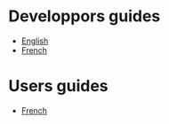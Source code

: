 # Developpors guides

- [English](en/)
- [French](fr/)

# Users guides

- [French](guide_utilisateur_fr)
